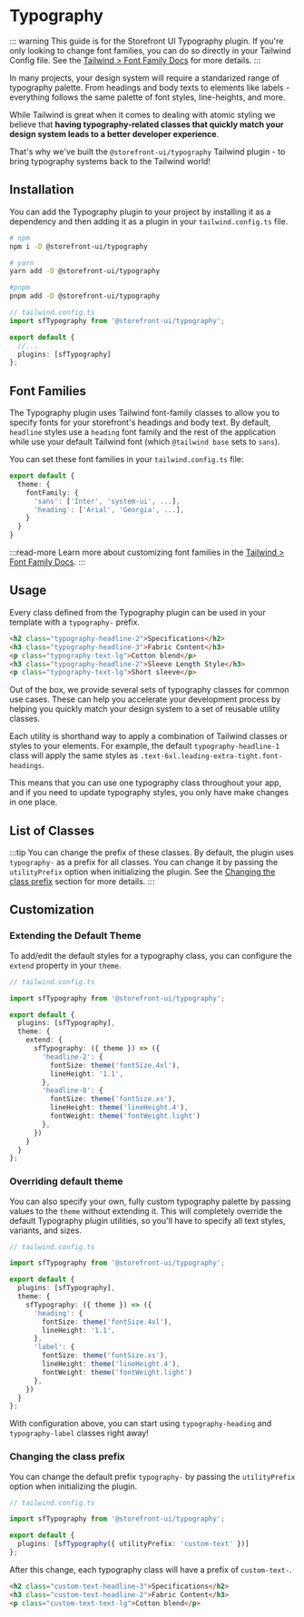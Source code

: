 # Typography

::: warning This guide is for the Storefront UI Typography plugin.
If you're only looking to change font families, you can do so directly in your Tailwind Config file. See the [Tailwind > Font Family Docs](https://tailwindcss.com/docs/font-family#customizing-your-theme) for more details.
:::

In many projects, your design system will require a standarized range of typography palette. From headings and body texts to elements like labels - everything follows the same palette of font styles, line-heights, and more. 

While Tailwind is great when it comes to dealing with atomic styling we believe that **having typography-related classes that quickly match your design system leads to a better developer experience**.

That's why we've built the `@storefront-ui/typography` Tailwind plugin - to bring typography systems back to the Tailwind world!

## Installation

You can add the Typography plugin to your project by installing it as a dependency and then adding it as a plugin in your `tailwind.config.ts` file.
```bash
# npm
npm i -D @storefront-ui/typography

# yarn
yarn add -D @storefront-ui/typography

#pnpm
pnpm add -D @storefront-ui/typography
```

```ts
// tailwind.config.ts
import sfTypography from '@storefront-ui/typography';

export default {
  //...
  plugins: [sfTypography]
};
```

## Font Families

The Typography plugin uses Tailwind font-family classes to allow you to specify fonts for your storefront's headings and body text. By default, `headline` styles use a `heading` font family and the rest of the application while use your default Tailwind font (which `@tailwind base` sets to `sans`).

You can set these font families in your `tailwind.config.ts` file:

```ts
export default {
  theme: {
    fontFamily: {
      'sans': ['Inter', 'system-ui', ...],
      'heading': ['Arial', 'Georgia', ...],
    }
  }
}
```

:::read-more
Learn more about customizing font families in the [Tailwind > Font Family Docs](https://tailwindcss.com/docs/font-family#customizing-your-theme).
:::

## Usage

Every class defined from the Typography plugin can be used in your template with a `typography-` prefix.

```html
<h2 class="typography-headline-2">Specifications</h2>
<h3 class="typography-headline-3">Fabric Content</h3>
<p class="typography-text-lg">Cotton blend</p>
<h3 class="typography-headline-2">Sleeve Length Style</h3>
<p class="typography-text-lg">Short sleeve</p>
```

Out of the box, we provide several sets of typography classes for common use cases. These can help you accelerate your development process by helping you quickly match your design system to a set of reusable utility classes.

Each utility is shorthand way to apply a combination of Tailwind classes or styles to your elements. For example, the default `typography-headline-1` class will apply the same styles as `.text-6xl.leading-extra-tight.font-headings`.

This means that you can use one typography class throughout your app, and if you need to update typography styles, you only have make changes in one place.

## List of Classes

:::tip You can change the prefix of these classes.
By default, the plugin uses `typography-` as a prefix for all classes. You can change it by passing the `utilityPrefix` option when initializing the plugin. See the [Changing the class prefix](#changing-the-class-prefix) section for more details.
:::

<TypographyList />

## Customization

### Extending the Default Theme

To add/edit the default styles for a typography class, you can configure the `extend` property in your `theme`.

```ts
// tailwind.config.ts

import sfTypography from '@storefront-ui/typography';

export default {
  plugins: [sfTypography],
  theme: {
    extend: {
      sfTypography: ({ theme }) => ({
        'headline-2': {
          fontSize: theme('fontSize.4xl'),
          lineHeight: '1.1',
        },
        'headline-8': {
          fontSize: theme('fontSize.xs'),
          lineHeight: theme('lineHeight.4'),
          fontWeight: theme('fontWeight.light')
        },
      })
    }
  }
};
```

### Overriding default theme

You can also specify your own, fully custom typography palette by passing values to the `theme` without extending it. This will completely override the default Typography plugin utilities, so you'll have to specify all text styles, variants, and sizes.

```ts
// tailwind.config.ts

import sfTypography from '@storefront-ui/typography';

export default {
  plugins: [sfTypography],
  theme: {
    sfTypography: ({ theme }) => ({
      'heading': {
        fontSize: theme('fontSize.4xl'),
        lineHeight: '1.1',
      },
      'label': {
        fontSize: theme('fontSize.xs'),
        lineHeight: theme('lineHeight.4'),
        fontWeight: theme('fontWeight.light')
      },
    })
  }
};
```

With configuration above, you can start using `typography-heading` and `typography-label` classes right away!

### Changing the class prefix

You can change the default prefix `typography-` by passing the `utilityPrefix` option when initializing the plugin.

```ts
// tailwind.config.ts

import sfTypography from '@storefront-ui/typography';

export default {
  plugins: [sfTypography({ utilityPrefix: 'custom-text' })]
};
```

After this change, each typography class will have a prefix of `custom-text-`.

```html
<h2 class="custom-text-headline-3">Specifications</h2>
<h3 class="custom-text-headline-2">Fabric Content</h3>
<p class="custom-text-text-lg">Cotton blend</p>
```